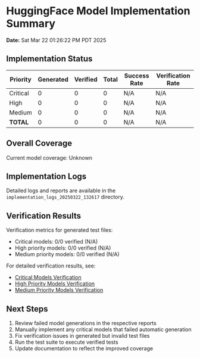 # HuggingFace Model Implementation Summary

**Date:** Sat Mar 22 01:26:22 PM PDT 2025

## Implementation Status

| Priority | Generated | Verified | Total | Success Rate | Verification Rate |
|----------|-----------|----------|-------|-------------|-------------------|
| Critical | 0 | 0 | 0 | N/A | N/A |
| High     | 0 | 0 | 0 | N/A | N/A |
| Medium   | 0 | 0 | 0 | N/A | N/A |
| **TOTAL**    | 0 | 0 | 0 | N/A | N/A |

## Overall Coverage

Current model coverage: Unknown

## Implementation Logs

Detailed logs and reports are available in the `implementation_logs_20250322_132617` directory.

## Verification Results

Verification metrics for generated test files:

- Critical models: 0/0 verified (N/A)
- High priority models: 0/0 verified (N/A)
- Medium priority models: 0/0 verified (N/A)

For detailed verification results, see:
- [Critical Models Verification](critical_verification.md)
- [High Priority Models Verification](high_verification.md)
- [Medium Priority Models Verification](medium_verification.md)

## Next Steps

1. Review failed model generations in the respective reports
2. Manually implement any critical models that failed automatic generation
3. Fix verification issues in generated but invalid test files
4. Run the test suite to execute verified tests
5. Update documentation to reflect the improved coverage
